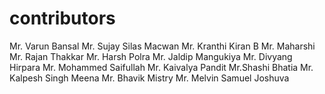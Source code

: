 # contributors
Mr. Varun Bansal
Mr. Sujay Silas Macwan
Mr. Kranthi Kiran B
Mr. Maharshi
Mr. Rajan Thakkar
Mr. Harsh Polra
Mr. Jaldip Mangukiya
Mr. Divyang Hirpara
Mr. Mohammed Saifullah
Mr. Kaivalya Pandit
Mr.Shashi Bhatia
Mr. Kalpesh Singh Meena
Mr. Bhavik Mistry
Mr. Melvin Samuel Joshuva

